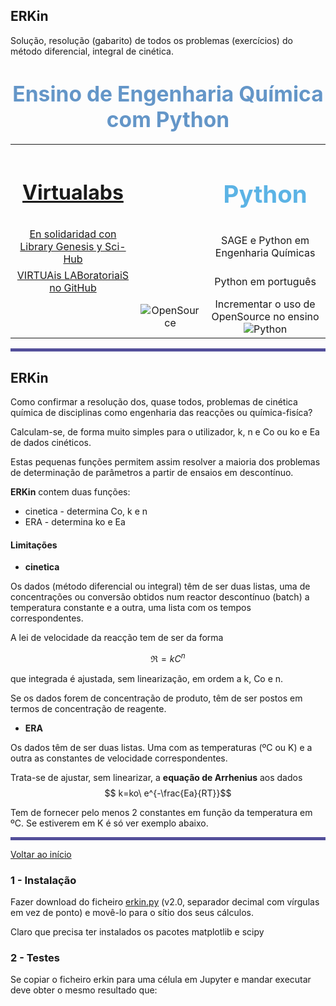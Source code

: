 ## ERKin

Solução, resolução (gabarito) de todos os problemas (exercícios) do método diferencial, integral de cinética.



<h1><div ;="" align="center">
                 <big style="color: rgb(100, 150, 200);">Ensino de Engenharia Química com Python</big></div>
</h1>
<table align="center">
<tbody>
<tr>
      <td width="300" align="center">
                                    <h1><a href="http://virtualabs.tecnico.ulisboa.pt/virtual/index.html">Virtualabs</a>
                                    </h1></td>
      <td width="100" align="center"><br></td>
      <td width="400" align="center">
              <big style="color: rgb(91, 179, 229);"><h1>Python</h1></big></td>
</tr>
<tr>
      <td align="center">
             <a href="http://custodians.online/portuguese.html">En solidaridad con Library Genesis y Sci-Hub</a>
                                </td>
      <td><br></td>
      <td align="center">SAGE e Python em Engenharia Químicas</td>
</tr>
<tr>
      <td align="center">
            <a href="https://gamafreire.github.io">VIRTUAis LABoratoriaiS no GitHub</a></td>
       <td><br></td>
      <td align="center">Python em português</td></tr>
<tr>
      <td width="10" align="center"></td>
      <td align="center"><a>
            <img style="border: 0px solid ;" alt="OpenSource" src="http://virtualabs.ist.utl.pt/osi_keyhole.png" align="middle"></a></td>
        <td align="center">Incrementar o uso de OpenSource no ensino
             <a><img style="border: 0px solid ;" alt="Python" src="http://virtualabs.ist.utl.pt/python-logo_4.png" align="middle"></a>
</td></tr>
</tbody>
</table>
                    
<div class="jp-RenderedHTMLCommon jp-RenderedMarkdown jp-MarkdownOutput " data-mime-type="text/markdown">
        <p></p>
        <hr style="border: 0pt none ; background-color: rgb(83, 79, 154); height: 5px;">
    </div>
                    
## ERKin

Como confirmar a resolução dos, quase todos, problemas de cinética química de disciplinas como engenharia das reacções ou química-fisíca?

Calculam-se, de forma muito simples para o utilizador, k, n e Co ou ko e Ea de dados cinéticos.

Estas pequenas funções permitem assim resolver a maioria dos problemas de determinação de parâmetros a partir de ensaios em descontínuo.

**ERKin** contem duas funções:
- cinetica  - determina Co, k e n
- ERA - determina ko e Ea


#### Limitações

- **cinetica**                

Os dados (método diferencial ou integral) têm de ser duas listas, uma de concentrações ou conversão obtidos num reactor descontínuo (batch) a temperatura constante e a outra, uma lista com os tempos correspondentes.

A lei de velocidade da reacção tem de ser da forma

$$\Re=kC^n$$

que integrada é ajustada, sem linearização, em ordem a k, Co e n.

Se os dados forem de concentração de produto, têm de ser postos em termos de concentração de reagente.

    
- **ERA**

Os dados têm de ser duas listas. Uma com as temperaturas (ºC ou K) e a outra as constantes de velocidade correspondentes.

Trata-se de ajustar, sem linearizar, a **equação de Arrhenius** aos dados $$ k=ko\ e^{-\frac{Ea}{RT}}$$


Tem de fornecer pelo menos 2 constantes em função da temperatura em ºC. Se estiverem em K é só ver exemplo abaixo.

                    
<div class="jp-RenderedHTMLCommon jp-RenderedMarkdown jp-MarkdownOutput " data-mime-type="text/markdown">
        <p></p>
        <hr style="border: 0pt none ; background-color: rgb(83, 79, 154); height: 5px;">
    <a href="./cine.html"> Voltar ao início</a></div>
    
### 1 - Instalação

Fazer download do ficheiro <a href="./erkin.py" download=" erkin.py">erkin.py</a> (v2.0, separador decimal com vírgulas em vez de ponto) e movê-lo para o sítio dos seus cálculos.

Claro que precisa ter instalados os pacotes matplotlib e scipy

### 2 - Testes

Se copiar o ficheiro erkin para uma célula em Jupyter e mandar executar deve obter o mesmo resultado que:
